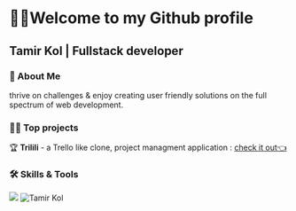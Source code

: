 <div>
<h1>🐱‍💻Welcome to my Github profile </h1> 
<h2>Tamir Kol | Fullstack developer</h2>
</div>
<h3>🚀 About Me</h3>
thrive on challenges & enjoy creating user friendly solutions on the full spectrum of web development.
<h3>👩‍💻 Top projects</h3>
🏆 <b>Trilili</b> - a Trello like clone, project managment application : <a href="https://trilili-project.onrender.com/">check it out👈</a>
<h3>🛠 Skills & Tools</h3>
<div align="left">
<img src="https://skillicons.dev/icons?i=html,css,js,sass,react,redux,vue,nodejs,express,mongodb,mysql,vite,cs,dotnet,vscode&perline=5"/>
<img src="https://github-readme-stats.vercel.app/api/top-langs?username=TamirKol&show_icons=true&locale=en&layout=compact" alt="Tamir Kol" />
</div>
